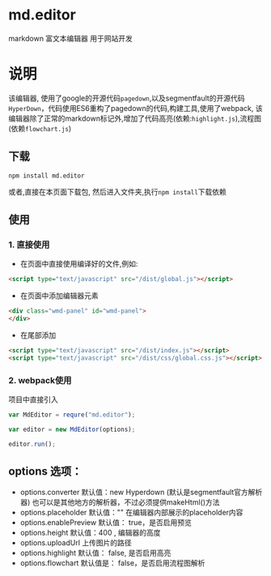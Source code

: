 # md.editor
markdown 富文本编辑器 用于网站开发

# 说明
该编辑器, 使用了google的开源代码`pagedown`,以及segmentfault的开源代码`HyperDown`，代码使用ES6重构了pagedown的代码,构建工具,使用了webpack,
该编辑器除了正常的markdown标记外,增加了代码高亮(依赖:`highlight.js`),流程图(依赖`flowchart.js`)

## 下载

```shell
npm install md.editor
```
或者,直接在本页面下载包, 然后进入文件夹,执行`npm install`下载依赖

## 使用
### 1. 直接使用
* 在页面中直接使用编译好的文件,例如:
```html
<script type="text/javascript" src="/dist/global.js"></script>
```

* 在页面中添加编辑器元素
```html
<div class="wmd-panel" id="wmd-panel">
</div>
```

* 在尾部添加
```html
<script type="text/javascript" src="/dist/index.js"></script>
<script type="text/javascript" src="/dist/css/global.css.js"></script>
```

### 2. webpack使用
项目中直接引入
```javascript
var MdEditor = requre("md.editor");

var editor = new MdEditor(options);

editor.run();
```

## options 选项：

* options.converter
 默认值：new Hyperdown (默认是segmentfault官方解析器) 也可以是其他地方的解析器，不过必须提供makeHtml()方法
* options.placeholder 
 默认值："" 在编辑器内部展示的placeholder内容
* options.enablePreview
 默认值： true，是否启用预览
* options.height
 默认值：400 , 编辑器的高度
* options.uploadUrl
 上传图片的路径
* options.highlight
 默认值： false, 是否启用高亮
* options.flowchart
 默认值是： false，是否启用流程图解析

